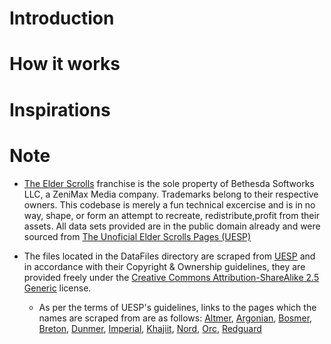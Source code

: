 # Introduction

# How it works

# Inspirations

# Note

* [The Elder Scrolls](https://elderscrolls.bethesda.net/en) franchise is the sole property of Bethesda Softworks LLC, a ZeniMax Media company. Trademarks belong to their respective owners. This codebase is merely a fun technical excercise and is in no way, shape, or form an attempt to recreate, redistribute,profit from their assets. All data sets provided are in the public domain already and were sourced from [The Unoficial Elder Scrolls Pages (UESP)](https://uesp.net/)

* The files located in the DataFiles directory are scraped from [UESP](https://uesp.net/) and in accordance with their Copyright & Ownership guidelines, they are provided freely under the [Creative Commons Attribution-ShareAlike 2.5 Generic](https://creativecommons.org/licenses/by-sa/2.5/) license. 
    - As per the terms of UESP's guidelines, links to the pages which the names are scraped from are as follows: [Altmer](https://en.uesp.net/wiki/Lore:Altmer_Names), [Argonian](https://en.uesp.net/wiki/Lore:Argonian_Names), [Bosmer](https://en.uesp.net/wiki/Lore:Bosmer_Names), [Breton](https://en.uesp.net/wiki/Lore:Breton_Names), [Dunmer](https://en.uesp.net/wiki/Lore:Dunmer_Names), [Imperial](https://en.uesp.net/wiki/Lore:Imperial_Names), [Khajiit](https://en.uesp.net/wiki/Lore:Khajiit_Names), [Nord](https://en.uesp.net/wiki/Lore:Nord_Names), [Orc](https://en.uesp.net/wiki/Lore:Orc_Names), [Redguard](https://en.uesp.net/wiki/Lore:Redguard_Names)